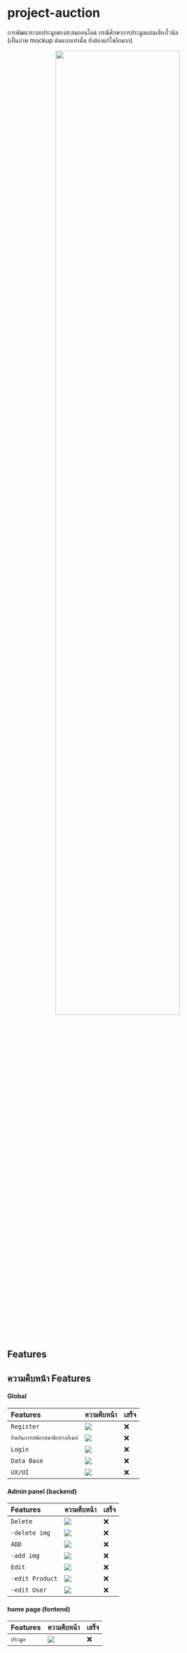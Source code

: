 # project-auction
การพัฒนาระบบประมูลของสะสมออนไลน์ กรณีศึกษาการประมูลแผ่นเสียงไวนิล\
(เป็นภาพ mockup ต้นแบบเท่านั้น ยังต้องแก้ไขอีกมาก)
<p align="center">
<img src="https://github.com/not6248/project-auction/assets/96365700/dd621c09-a92e-4af8-a062-002db9682edf" width=75%>
</p>

## Features

## ความคืบหน้า Features 
#### Global

| Features | ความคืบหน้า | เสร็จ
| :-------- | :------- | :------- |
| `Register` | ![](https://geps.dev/progress/0) | :x: |
| `ยืนยันการสมัครสมาชิกทางอีเมล์` | ![](https://geps.dev/progress/0) | :x: |
| `Login` | ![](https://geps.dev/progress/0) | :x: |
| `Data Base` | ![](https://geps.dev/progress/15) | :x: |
| `UX/UI` | ![](https://geps.dev/progress/2) | :x: |


#### Admin panel (backend)

| Features | ความคืบหน้า | เสร็จ
| :-------- | :------- | :------- |
| `Delete` | ![](https://geps.dev/progress/0) | :x: |
 `-delete img` | ![](https://geps.dev/progress/0) | :x: |
| `ADD` | ![](https://geps.dev/progress/0) | :x: |
| `-add img` | ![](https://geps.dev/progress/0) | :x: |
| `Edit` | ![](https://geps.dev/progress/0) | :x: |
| `-edit Product` | ![](https://geps.dev/progress/0) | :x: |
| `-edit User` | ![](https://geps.dev/progress/0) | :x: |


#### home page (fontend)

| Features | ความคืบหน้า | เสร็จ
| :-------- | :------- | :------- |
| `ประมูล` | ![](https://geps.dev/progress/0) | :x: |
